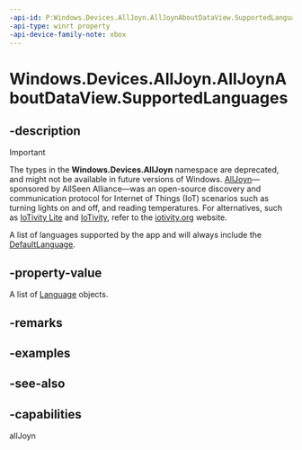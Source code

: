 ```yaml
---
-api-id: P:Windows.Devices.AllJoyn.AllJoynAboutDataView.SupportedLanguages
-api-type: winrt property
-api-device-family-note: xbox
---
```


<!-- Property syntax
public Windows.Foundation.Collections.IVectorView<Windows.Globalization.Language> SupportedLanguages { get; }
-->

# Windows.Devices.AllJoyn.AllJoynAboutDataView.SupportedLanguages

## -description

> [!IMPORTANT]
> The types in the **Windows.Devices.AllJoyn** namespace are deprecated, and might not be available in future versions of Windows. [AllJoyn](https://openconnectivity.org/technology/reference-implementation/alljoyn/)&mdash;sponsored by AllSeen Alliance&mdash;was an open-source discovery and communication protocol for Internet of Things (IoT) scenarios such as turning lights on and off, and reading temperatures. For alternatives, such as [IoTivity Lite](https://github.com/iotivity/iotivity-lite) and [IoTivity](https://github.com/iotivity/iotivity), refer to the [iotivity.org](https://iotivity.org/) website.

A list of languages supported by the app and will always include the [DefaultLanguage](alljoynaboutdataview_defaultlanguage.md).

## -property-value
A list of [Language](../windows.globalization/language.md) objects.

## -remarks

## -examples

## -see-also


## -capabilities
allJoyn
